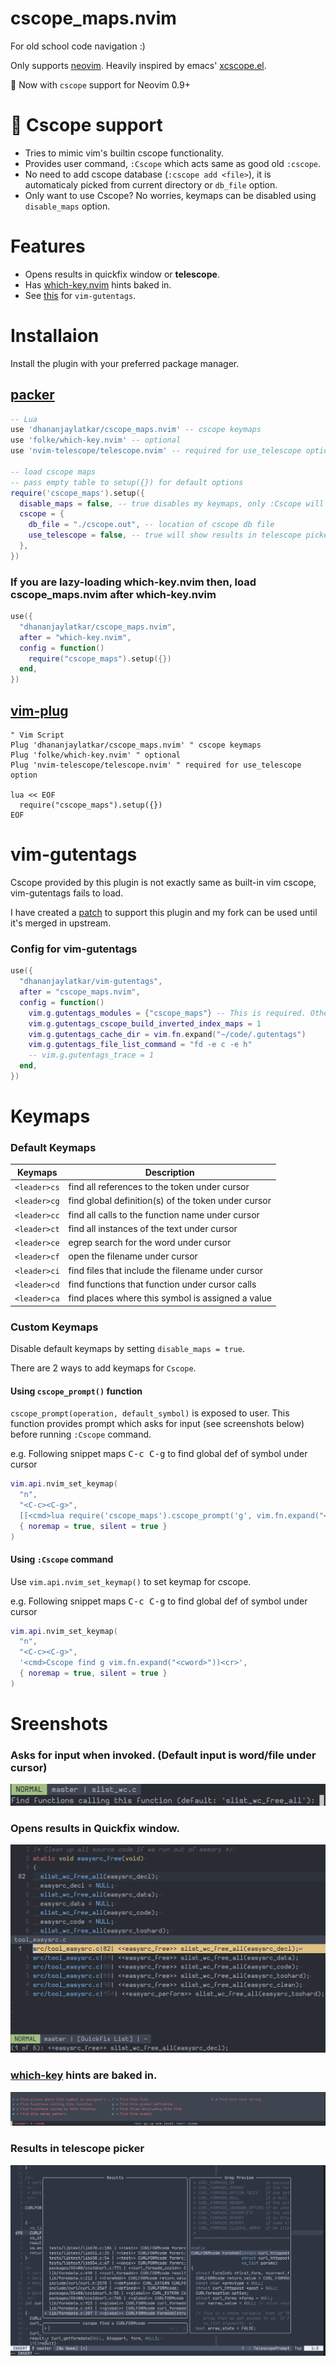 # cscope_maps.nvim
For old school code navigation :)

Only supports [neovim](https://neovim.io/). Heavily inspired by emacs' [xcscope.el](https://github.com/dkogan/xcscope.el).

🌟 Now with `cscope` support for Neovim 0.9+

# 🌟 Cscope support
- Tries to mimic vim's builtin cscope functionality.
- Provides user command, `:Cscope` which acts same as good old `:cscope`.
- No need to add cscope database (`:cscope add <file>`), it is automaticaly picked from current directory or `db_file` option.
- Only want to use Cscope? No worries, keymaps can be disabled using `disable_maps` option.

# Features
* Opens results in quickfix window or **telescope**.
* Has [which-key.nvim](https://github.com/folke/which-key.nvim) hints baked in.
* See [this](https://github.com/dhananjaylatkar/cscope_maps.nvim/edit/main/README.md#vim-gutentags) for `vim-gutentags`.

# Installaion
Install the plugin with your preferred package manager.

## [packer](https://github.com/wbthomason/packer.nvim)
``` lua
-- Lua
use 'dhananjaylatkar/cscope_maps.nvim' -- cscope keymaps
use 'folke/which-key.nvim' -- optional
use 'nvim-telescope/telescope.nvim' -- required for use_telescope option

-- load cscope maps
-- pass empty table to setup({}) for default options
require('cscope_maps').setup({
  disable_maps = false, -- true disables my keymaps, only :Cscope will be loaded
  cscope = {
    db_file = "./cscope.out", -- location of cscope db file
    use_telescope = false, -- true will show results in telescope picker
  },
})
```

### If you are lazy-loading which-key.nvim then, load cscope_maps.nvim after which-key.nvim
```lua
use({
  "dhananjaylatkar/cscope_maps.nvim",
  after = "which-key.nvim",
  config = function()
    require("cscope_maps").setup({})
  end,
})
```

## [vim-plug](https://github.com/junegunn/vim-plug)
```vim
" Vim Script
Plug 'dhananjaylatkar/cscope_maps.nvim' " cscope keymaps
Plug 'folke/which-key.nvim' " optional
Plug 'nvim-telescope/telescope.nvim' " required for use_telescope option

lua << EOF
  require("cscope_maps").setup({})
EOF
```

# vim-gutentags

Cscope provided by this plugin is not exactly same as built-in vim cscope, vim-gutentags fails to load.

I have created a [patch](https://github.com/ludovicchabant/vim-gutentags/pull/346) to support this plugin and my fork can be used until it's merged in upstream.

### Config for vim-gutentags
```lua
use({
  "dhananjaylatkar/vim-gutentags",
  after = "cscope_maps.nvim",
  config = function()
    vim.g.gutentags_modules = {"cscope_maps"} -- This is required. Other config is optional
    vim.g.gutentags_cscope_build_inverted_index_maps = 1
    vim.g.gutentags_cache_dir = vim.fn.expand("~/code/.gutentags")
    vim.g.gutentags_file_list_command = "fd -e c -e h"
    -- vim.g.gutentags_trace = 1
  end,
})
```

# Keymaps

### Default Keymaps

| Keymaps | Description |
|--- | --- |
|`<leader>cs`| find all references to the token under cursor |
|`<leader>cg`| find global definition(s) of the token under cursor |
|`<leader>cc`| find all calls to the function name under cursor |
|`<leader>ct`| find all instances of the text under cursor |
|`<leader>ce`| egrep search for the word under cursor |
|`<leader>cf`| open the filename under cursor |
|`<leader>ci`| find files that include the filename under cursor|
|`<leader>cd`| find functions that function under cursor calls |
|`<leader>ca`| find places where this symbol is assigned a value |

### Custom Keymaps

Disable default keymaps by setting `disable_maps = true`.

There are 2 ways to add keymaps for `Cscope`.

#### Using `cscope_prompt()` function

`cscope_prompt(operation, default_symbol)` is exposed to user. This function provides prompt which asks for input (see screenshots below) before running `:Cscope` command.

e.g. Following snippet maps <kbd>C-c C-g</kbd> to find global def of symbol under cursor
```lua
vim.api.nvim_set_keymap(
  "n",
  "<C-c><C-g>",
  [[<cmd>lua require('cscope_maps').cscope_prompt('g', vim.fn.expand("<cword>"))<cr>]],
  { noremap = true, silent = true }
) 
```

#### Using `:Cscope` command

Use `vim.api.nvim_set_keymap()` to set keymap for cscope.

e.g. Following snippet maps <kbd>C-c C-g</kbd> to find global def of symbol under cursor
```lua
vim.api.nvim_set_keymap(
  "n",
  "<C-c><C-g>",
  '<cmd>Cscope find g vim.fn.expand("<cword>"))<cr>',
  { noremap = true, silent = true }
) 
```

# Sreenshots

### Asks for input when invoked. (Default input is word/file under cursor)

![Input](./pics/2-input-prompt.png "Input")

### Opens results in Quickfix window.

![Quickfix](./pics/3-qf-window.png "Quickfix window")

### [which-key](https://github.com/folke/which-key.nvim) hints are baked in.

![which-key Hints](./pics/4-wk-hints.png "which-key pane")

### Results in telescope picker
![cscope telescope](./pics/5-cs-telescope.png "cscope telescope")

